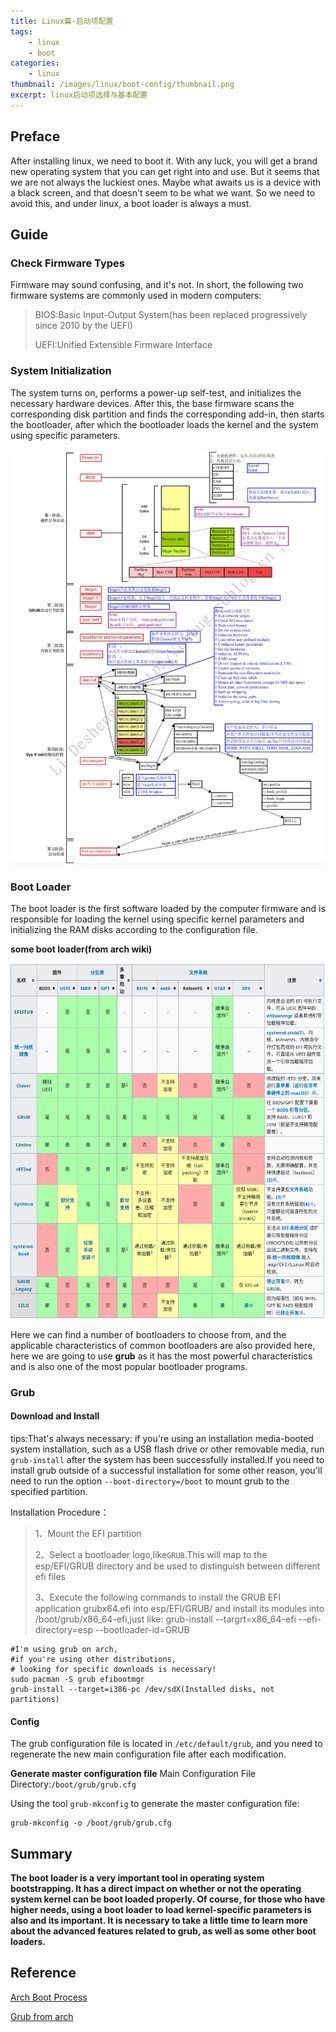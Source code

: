 ```yaml
---
title: Linux篇-启动项配置
tags: 
    - linux
    - boot
categories: 
    - linux
thumbnail: /images/linux/boot-config/thumbnail.png
excerpt: linux启动项选择与基本配置
---
```


## Preface

After installing linux, we need to boot it. With any luck, you will get a brand new operating system that you can get right into and use. But it seems that we are not always the luckiest ones. Maybe what awaits us is a device with a black screen, and that doesn't seem to be what we want. So we need to avoid this, and under linux, a boot loader is always a must.

## Guide

### Check Firmware Types

Firmware may sound confusing, and it's not. In short, the following two firmware systems are commonly used in modern computers:

> BIOS:Basic Input-Output System(has been replaced progressively since 2010 by the UEFI)
>
> UEFI:Unified Extensible Firmware Interface

### System Initialization

The system turns on, performs a power-up self-test, and initializes the necessary hardware devices. After this, the base firmware scans the corresponding disk partition and finds the corresponding add-in, then starts the bootloader, after which the bootloader loads the kernel and the system using specific parameters.

![boot-process](../images/linux/boot-config/bootprocess.png)

### Boot Loader

The boot loader is the first software loaded by the computer firmware and is responsible for loading the kernel using specific kernel parameters and initializing the RAM disks according to the configuration file.

**some boot loader(from arch wiki)**

![bootloaders](../images/linux/boot-config/bootloader.png)

Here we can find a number of bootloaders to choose from, and the applicable characteristics of common bootloaders are also provided here, here we are going to use **grub** as it has the most powerful characteristics and is also one of the most popular bootloader programs.

### Grub

#### Download and Install 

tips:That's always necessary: if you're using an installation media-booted system installation, such as a USB flash drive or other removable media, run `grub-install` after the system has been successfully installed.If you need to install grub outside of a successful installation for some other reason, you'll need to run the option `--boot-directory=/boot` to mount grub to the specified partition.

Installation Procedure：

>1、Mount the EFI partition
>
>2、Select a bootloader logo,like`GRUB`.This will map to the esp/EFI/GRUB directory and be used to distinguish between different efi files
>
>3、Execute the following commands to install the GRUB EFI application grubx64.efi into esp/EFI/GRUB/ and install its modules into /boot/grub/x86_64-efi,just like:
>grub-install --targrt=x86_64-efi --efi-directory=esp --bootloader-id=GRUB

```shell
#I'm using grub on arch, 
#if you're using other distributions,
# looking for specific downloads is necessary!
sudo pacman -S grub efibootmgr
grub-install --target=i386-pc /dev/sdX(Installed disks, not partitions)
```

#### Config

The grub configuration file is located in `/etc/default/grub`, and you need to regenerate the new main configuration file after each modification.

**Generate master configuration file**
Main Configuration File Directory:`/boot/grub/grub.cfg`

Using the tool `grub-mkconfig` to generate the master configuration file:

```shell
grub-mkconfig -o /boot/grub/grub.cfg
```

## Summary

**The boot loader is a very important tool in operating system bootstrapping. It has a direct impact on whether or not the operating system kernel can be boot loaded properly. Of course, for those who have higher needs, using a boot loader to load kernel-specific parameters is also and its important. It is necessary to take a little time to learn more about the advanced features related to grub, as well as some other boot loaders.**

## Reference

[Arch Boot Process](https://wiki.archlinux.org/title/Arch_boot_process#Boot_loader)

[Grub from arch](https://wiki.archlinux.org/title/GRUB)